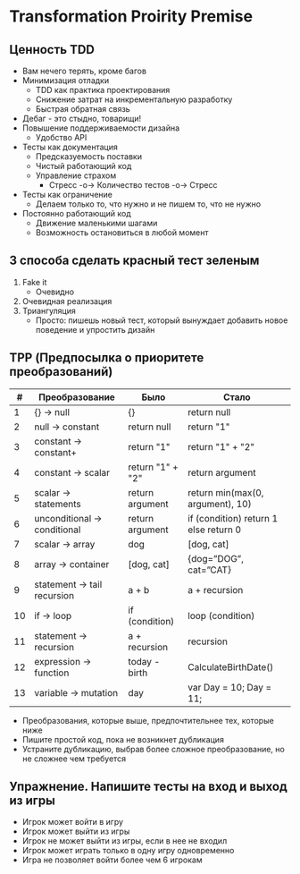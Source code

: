 # Transformation Proirity Premise

## Ценность TDD
- Вам нечего терять, кроме багов
- Минимизация отладки
  - TDD как практика проектирования
  - Снижение затрат на инкрементальную разработку
  - Быстрая обратная связь
- Дебаг - это стыдно, товарищи!
- Повышение поддерживаемости дизайна
  - Удобство API
- Тесты как документация
  - Предсказуемость поставки
  - Чистый работающий код
  - Управление страхом
      - Стресс -о-> Количество тестов -о-> Стресс
- Тесты как ограничение
  - Делаем только то, что нужно и не пишем то, что не нужно
- Постоянно работающий код
  - Движение маленькими шагами
  - Возможность остановиться в любой момент

## 3 способа сделать красный тест зеленым
1. Fake it
   - Очевидно
2. Очевидная реализация
3. Триангуляция
   - Просто: пишешь новый тест, который вынуждает добавить новое поведение и упростить дизайн

## TPP (Предпосылка о приоритете преобразований)

| #  | Преобразование               | Было                   | Стало                                 |
| -- | ---------------------------- | ---------------------- | ------------------------------------- |
|  1 | {} -> null                   | {}                     | return null                           |
|  2 | null -> constant             | return null            | return "1"                            |
|  3 | constant -> constant+        | return "1"             | return "1" + "2"                      |
|  4 | constant -> scalar           | return "1" + "2"       | return argument                       |
|  5 | scalar -> statements         | return argument        | return min(max(0, argument), 10)      |
|  6 | unconditional -> conditional | return argument        | if (condition) return 1 else return 0 |
|  7 | scalar -> array              | dog                    | [dog, cat]                            |
|  8 | array -> container           | [dog, cat]             | {dog=”DOG”, cat=”CAT}                 |
|  9 | statement -> tail recursion  | a + b                  | a + recursion                         |
| 10 | if -> loop                   | if (condition)         | loop (condition)                      |
| 11 | statement -> recursion       | a + recursion          | recursion                             |
| 12 | expression -> function       | today - birth          | CalculateBirthDate()                  |
| 13 | variable -> mutation         | day                    | var Day = 10; Day = 11;               |

- Преобразования, которые выше, предпочтительнее тех, которые ниже
- Пишите простой код, пока не возникнет дубликация
- Устраните дубликацию, выбрав более сложное преобразование, но не сложнее чем требуется

## Упражнение. Напишите тесты на вход и выход из игры
- Игрок может войти в игру
- Игрок может выйти из игры
- Игрок не может выйти из игры, если в нее не входил
- Игрок может играть только в одну игру одновременно
- Игра не позволяет войти более чем 6 игрокам
